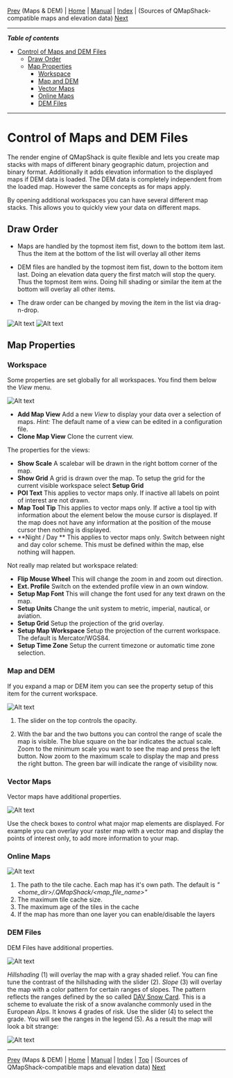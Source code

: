 [Prev](DocBasicsMapDem) (Maps & DEM) | [Home](Home) | [Manual](DocMain) | [Index](AxAdvIndex) | (Sources of QMapShack-compatible maps and elevation data) [Next](DocMapDemSources)
- - -

***Table of contents***

* [Control of Maps and DEM Files](#control-of-maps-and-dem-files)
    * [Draw Order](#draw-order)
    * [Map Properties](#map-properties)
        * [Workspace](#workspace)
        * [Map and DEM](#map-and-dem)
        * [Vector Maps](#vector-maps)
        * [Online Maps](#online-maps)
        * [DEM Files](#dem-files)

* * * * * * * * * *
 
# Control of Maps and DEM Files

The render engine of QMapShack is quite flexible and lets you create map stacks with
maps of different binary geographic datum, projection and binary format. Additionally
it adds elevation information to the displayed maps if DEM data is loaded. The DEM data
is completely independent from the loaded map. However the same concepts as for maps
apply.

By opening additional workspaces you can have several different map stacks. This allows
you to quickly view your data on different maps.

## Draw Order

* Maps are handled by the topmost item fist, down to the bottom item last. Thus
the item at the bottom of the list will overlay all other items

* DEM files are handled by the topmost item fist, down to the bottom item last. Doing
an elevation data query the first match will stop the query. Thus the topmost item wins.
Doing hill shading or similar the item at the bottom will overlay all other items.

* The draw order can be changed by moving the item in the list via drag-n-drop.

![Alt text](images/DocControlMapDem/maproom1.png) ![Alt text](images/DocControlMapDem/maproom2.png)

## Map Properties

### Workspace

Some properties are set globally for all workspaces. You find them below the _View_ menu.

![Alt text](images/DocControlMapDem/maproom3.png)

* **Add Map View** Add a new _View_ to display your data over a selection of maps. *Hint:* The default name of a view can be edited in a configuration file.
* **Clone Map View** Clone the current view.

The properties for the views:

* **Show Scale** A scalebar will be drawn in the right bottom corner of the map.
* **Show Grid**  A grid is drawn over the map. To setup the grid for the current visible workspace select **Setup Grid**
* **POI Text**   This applies to vector maps only. If inactive all labels on point of interest are not drawn.
* **Map Tool Tip** This applies to vector maps only. If active a tool tip with information about the element below the mouse cursor is displayed. If the map does not have any information at the position of the mouse cursor then nothing is displayed.
* **Night / Day ** This applies to vector maps only. Switch between night and day color scheme. This must be defined within the map, else nothing will happen.

Not really map related but workspace related:

* **Flip Mouse Wheel** This will change the zoom in and zoom out direction.
* **Ext. Profile** Switch on the extended profile view in an own window.
* **Setup Map Font** This will change the font used for any text drawn on the map.
* **Setup Units** Change the unit system to metric, imperial, nautical, or aviation.
* **Setup Grid** Setup the projection of the grid overlay.
* **Setup Map Workspace** Setup the projection of the current workspace. The default is Mercator/WGS84.
* **Setup Time Zone** Setup the current timezone or automatic time zone selection.

### Map and DEM

If you expand a map or DEM item you can see the  property setup of this item for the current workspace.

![Alt text](images/DocControlMapDem/maproom5.png)

1. The slider on the top controls the opacity.

1. With the bar and the two buttons you can control the range of scale the map is visible. The blue square on the bar indicates the actual scale. Zoom to the minimum scale you want to see the map and press the left button. Now zoom to the maximum scale to display the map and press the right button. The green bar will indicate the range of visibility now.

### Vector Maps

Vector maps have additional properties.

![Alt text](images/DocControlMapDem/maproom6.png)

Use the check boxes to control what major map elements are displayed. For example you can overlay your raster map with a vector map and display the points of interest only, to add more information to your map.

### Online Maps

![Alt text](images/DocControlMapDem/maproom8.png)

1. The path to the tile cache. Each map has it's own path. The default is  _"<home_dir>/.QMapShack/<map_file_name>"_
1. The maximum tile cache size.
1. The maximum age of the tiles in the cache
1. If the map has more than one layer you can enable/disable the layers

### DEM Files

DEM Files have additional properties.

![Alt text](images/DocControlMapDem/maproom7.png)

_Hillshading_ (1) will overlay the map with a gray shaded relief. You can fine tune the contrast of the hillshading with the slider (2). _Slope_ (3) will overlay the map with a color pattern for certain ranges of slopes. The pattern reflects the ranges defined by the so called [DAV Snow Card](https://www.alpenverein.de/bergsport/sicherheit/winter/snowcard/wie-funktioniert-die-dav-snowcard_aid_34413.html). This is a scheme to evaluate the risk of a snow avalanche commonly used in the European Alps. It knows 4 grades of risk. Use the slider (4) to select the grade. You will see the ranges in the legend (5). As a result the map will look a bit strange:

![Alt text](images/DocControlMapDem/maproom10.png)


- - -
[Prev](DocBasicsMapDem) (Maps & DEM) | [Home](Home) | [Manual](DocMain) | [Index](AxAdvIndex) | [Top](#) | (Sources of QMapShack-compatible maps and elevation data) [Next](DocMapDemSources)
